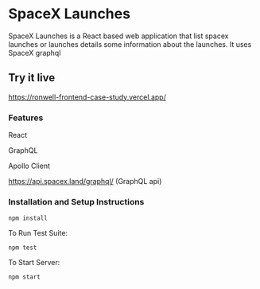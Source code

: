 # SpaceX Launches

SpaceX Launches is a React based web application that list spacex launches or launches details some information about the launches. It uses SpaceX graphql

## Try it live

https://ronwell-frontend-case-study.vercel.app/

### Features

React

GraphQL

Apollo Client

https://api.spacex.land/graphql/ (GraphQL api)

### Installation and Setup Instructions

`npm install`  

To Run Test Suite:  

`npm test`  

To Start Server:

`npm start` 


